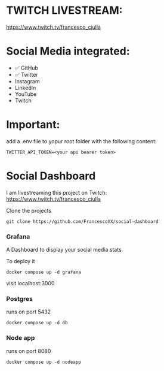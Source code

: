 # TWITCH LIVESTREAM:

https://www.twitch.tv/francesco_ciulla

# Social Media integrated:

- ✅ GitHub
- ✅ Twitter
- Instagram
- LinkedIn
- YouTube
- Twitch

# Important:
add a .env file to yopur root folder with the following content:
```
TWITTER_API_TOKEN=<your api bearer token>
```

# Social Dashboard

I am livestreaming this project on Twitch: https://www.twitch.tv/francesco_ciulla

Clone the projects
```
git clone https://github.com/FrancescoXX/social-dashboard
```

### Grafana

A Dashboard to display your social media stats

To deploy it
```
docker compose up -d grafana
```

visit localhost:3000

### Postgres

runs on port 5432

```
docker compose up -d db
```

### Node app

runs on port 8080

```
docker compose up -d nodeapp
```
